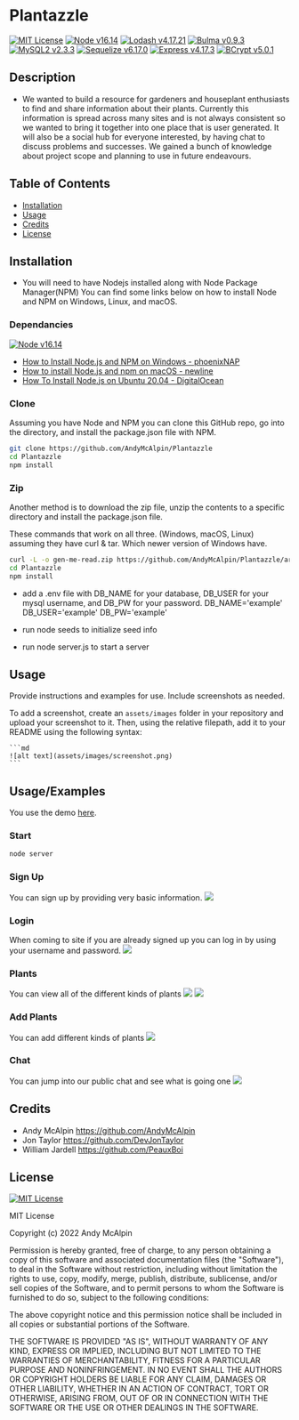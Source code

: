 # Plantazzle
[![MIT License](https://img.shields.io/badge/license-MIT-green?style=plastic "MIT License" )](./LICENSE)
[![Node v16.14 ](https://img.shields.io/badge/Node%20v16.14-339933?labelColor=ffffff&style=plastic&logo=node.js&logoColor=339933 'Node.JS')](https://nodejs.org/)
[![Lodash v4.17.21](https://img.shields.io/badge/Lodash%20v4.17.21-3492ff?labelColor=ffffff&style=plastic&logo=lodash 'Lodash')](https://lodash.com/)
[![ Bulma v0.9.3](https://img.shields.io/badge/Bulma%20v0.9.3-00d1b2?labelColor=ffffff&style=plastic&logo=Bulma&logoColor=00d1b2)](https://bulma.io)
[![ MySQL2 v2.3.3](https://img.shields.io/badge/MySQL2%20v2.3.3-00d1b2?labelColor=ffffff&style=plastic&logo=MySQL)](https://www.npmjs.com/package/mysql2)
[![ Sequelize v6.17.0](https://img.shields.io/badge/Sequelize%20v6.17.0-52b0e7?labelColor=ffffff&style=plastic&logo=sequelize&logoColor=52b0e7)](https://sequelize.org/)
[![Express v4.17.3](https://img.shields.io/badge/Express-v4.17.3-00e1ff?style=plastic)](http://expressjs.com/)
[![BCrypt v5.0.1](https://img.shields.io/badge/BCrypt-v5.0.1-00e1ff?style=plastic)](https://www.npmjs.com/package/bcryptjs)
## Description

- We wanted to build a resource for gardeners and houseplant enthusiasts to find and share information about their    plants.
  Currently this information is spread across many sites and is not always consistent so we wanted to bring it together into one place that is 
  user generated. It will also be a social hub for everyone interested, by having chat to discuss problems and successes.
  We gained a bunch of knowledge about project scope and planning to use in future endeavours.

## Table of Contents

- [Installation](#installation)
- [Usage](#usage)
- [Credits](#credits)
- [License](#license)

## Installation

- You will need to have Nodejs installed along with Node Package Manager(NPM)  You can 
find some links below on how to install Node and NPM on Windows, Linux, and macOS.
### Dependancies
[![Node v16.14 ](https://img.shields.io/badge/Node%20v16.14-339933?labelColor=ffffff&style=plastic&logo=node.js&logoColor=339933 'NodeJS download page')](https://nodejs.org/en/download/)
* [How to Install Node.js and NPM on Windows - phoenixNAP](https://phoenixnap.com/kb/install-node-js-npm-on-windows)
* [How to install Node.js and npm on macOS - newline](https://www.newline.co/@Adele/how-to-install-nodejs-and-npm-on-macos--22782681)
* [How To Install Node.js on Ubuntu 20.04 - DigitalOcean](https://www.digitalocean.com/community/tutorials/how-to-install-node-js-on-ubuntu-20-04)
### Clone
Assuming you have Node and NPM you can clone this GitHub repo, go into the directory, 
and install the package.json file with NPM.
```bash
git clone https://github.com/AndyMcAlpin/Plantazzle
cd Plantazzle
npm install
```
### Zip
Another method is to download the zip file, unzip the contents to a specific directory 
and install the package.json file.

These commands that work on all three. (Windows, macOS, Linux) assuming they have 
curl & tar.  Which newer version of Windows have.
```bash
curl -L -o gen-me-read.zip https://github.com/AndyMcAlpin/Plantazzle/archive/refs/heads/main.zip
cd Plantazzle
npm install
```
- add a .env file with DB_NAME for your database, DB_USER for your mysql username, and DB_PW for your password.
    DB_NAME='example'
    DB_USER='example'
    DB_PW='example'

- run 
node seeds 
to initialize seed info
- run 
node server.js 
to start a server

## Usage

Provide instructions and examples for use. Include screenshots as needed.

To add a screenshot, create an `assets/images` folder in your repository and upload your screenshot to it. Then, using the relative filepath, add it to your README using the following syntax:

    ```md
    ![alt text](assets/images/screenshot.png)
    ```

## Usage/Examples
You use the demo [here](https://salty-dawn-76084.herokuapp.com).

### Start
```bash
node server
```

### Sign Up
You can sign up by providing very basic information.
![](./assets/images/signup.png)

### Login
When coming to site if you are already signed up you can log in by using your username and password.
![](./assets/images/login.png)

### Plants
You can view all of the different kinds of plants
![](./assets/images/plants.png)
![](./assets/images/plant-data.png)

### Add Plants
You can add different kinds of plants
![](./assets/images/add-plant.png)

### Chat
You can jump into our public chat and see what is going one
![](./assets/images/chat.png)

## Credits

- Andy McAlpin https://github.com/AndyMcAlpin
- Jon Taylor https://github.com/DevJonTaylor
- William Jardell https://github.com/PeauxBoi

## License
[![MIT License](https://img.shields.io/badge/license-MIT-green?style=plastic "MIT License" )](./LICENSE)

MIT License

Copyright (c) 2022 Andy McAlpin

Permission is hereby granted, free of charge, to any person obtaining a copy
of this software and associated documentation files (the "Software"), to deal
in the Software without restriction, including without limitation the rights
to use, copy, modify, merge, publish, distribute, sublicense, and/or sell
copies of the Software, and to permit persons to whom the Software is
furnished to do so, subject to the following conditions:

The above copyright notice and this permission notice shall be included in all
copies or substantial portions of the Software.

THE SOFTWARE IS PROVIDED "AS IS", WITHOUT WARRANTY OF ANY KIND, EXPRESS OR
IMPLIED, INCLUDING BUT NOT LIMITED TO THE WARRANTIES OF MERCHANTABILITY,
FITNESS FOR A PARTICULAR PURPOSE AND NONINFRINGEMENT. IN NO EVENT SHALL THE
AUTHORS OR COPYRIGHT HOLDERS BE LIABLE FOR ANY CLAIM, DAMAGES OR OTHER
LIABILITY, WHETHER IN AN ACTION OF CONTRACT, TORT OR OTHERWISE, ARISING FROM,
OUT OF OR IN CONNECTION WITH THE SOFTWARE OR THE USE OR OTHER DEALINGS IN THE
SOFTWARE.
